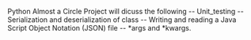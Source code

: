 Python Almost a Circle Project will dicuss the following
-- Unit_testing
-- Serialization and deserialization of class
-- Writing and reading a Java Script Object Notation (JSON) file
-- *args and *kwargs.
